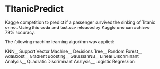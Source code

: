 # TItanicPredict
Kaggle competition to predict if a passenger survived the sinking of Titanic or not. Using this code and test.csv released by Kaggle one can achieve 79% accuracy.

The following machine learning algorithm was applied:

KNN__
Support Vector Machine__
Decisions Tree__
Random Forest__
AdaBoost__
Gradient Boosting__
GaussianNB__
Linear Discriminant Analysis__
Quadratic Discriminant Analysis__
Logistic Regression
